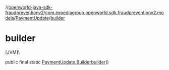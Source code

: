 //[openworld-java-sdk-fraudpreventionv2](../../../index.md)/[com.expediagroup.openworld.sdk.fraudpreventionv2.models](../index.md)/[PaymentUpdate](index.md)/[builder](builder.md)

# builder

[JVM]\

public final static [PaymentUpdate.Builder](-builder/index.md)[builder](builder.md)()
